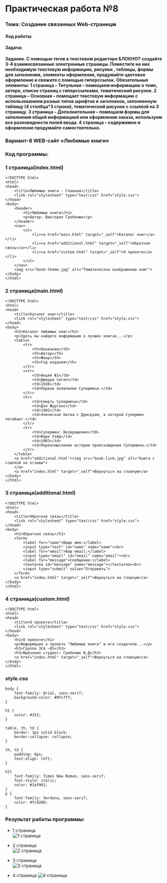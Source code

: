 # Практическая работа №8 #

### Тема: Создание связанных Web-страницм

#### Ход работы

#### Задача:

**Задание.   С помощью тегов в текстовом редакторе БЛОКНОТ создайте 3-4 взаимосвязанные электронные страницы. Поместите на них необходимую текстовую информацию, рисунки , таблицы, формы для заполнения,  элементы оформления, продумайте цветовое оформление и свяжите с помощью гиперссылок.
Обязательные элементы:
1 страница – Титульная – помещаем информацию о теме, авторе, список страниц с гиперссылками, тематический рисунок.
2 страница – Основная – помещает текстовую информацию с использованием разных типов шрифтов и заголовков, заполненную таблицу (4 столбца*3 строки), тематический рисунок с ссылкой на 3 страницу.
3 страница – Дополнительная – помещаем формы для заполнения общей информацией или  оформления заказа, используем все разновидности полей ввода.
4 страница – содержимое и оформление продумайте самостоятельно.**

### Вариант-8   WEB-сайт «Любимые книги»

### Код программы:

### 1 страница(index.html)

```
<!DOCTYPE html>
<html>
<head>
    <title>Любимые книги - Главная</title>
    <link rel="stylesheet" type="text/css" href="style.css">
</head>
<body>
    <header>
        <h1>Любимые книги</h1>
        <p>Автор: Виктория Гребенюк</p>
    </header>
    <nav>
        <ul>
            <li><a href="main.html" target="_self">Каталог книг</a></li>
            <li><a href="additional.html" target="_self">Обратная связь</a></li>
            <li><a href="custom.html" target="_self">О проекте</a></li>
        </ul>
    </nav>
    <img src="book-theme.jpg" alt="Тематическое изображение книг">
</body>
</html>
```
### 2 страница(main.html)
```
<!DOCTYPE html>
<html>
<head>
    <title>Каталог книг</title>
    <link rel="stylesheet" type="text/css" href="style.css">
</head>
<body>
    <h2>Каталог любимых книг</h2>
    <p>Здесь вы найдете информацию о лучших книгах...</p>
    <table>
        <tr>
            <th>Название</th>
            <th>Автор</th>
            <th>Жанр</th>
            <th>Год издания</th>
        </tr>
        <<tr>
            <td>Акция №1</td>
            <td>Джерри Сигел</td>
            <td>1938</td>
            <td>Первое появление Супермена.</td>
        </tr>
        <tr>
            <td>Смерть Супермена</td>
            <td>Дэн Жургенс</td>
            <td>1992</td>
            <td>Эпическая битва с Думсдэем, в которой Супермен погибает.</td>
        </tr>
        <tr>
            <td>Супермен: Возвращение</td>
            <td>Марк Уэйд</td>
            <td>2003</td>
            <td>Переосмысление истории происхождения Супермена.</td>
        </tr>
    </table>
    <a href="additional.html"><img src="book-link.jpg" alt="Книга с ссылкой на отзывы">
	</a>
	<a href="index.html" target="_self">Вернуться на главную</a>
</body>
</html>

```

### 3 страница(additional.html)

```
<!DOCTYPE html>
<html>
<head>
    <title>Обратная связь</title>
    <link rel="stylesheet" type="text/css" href="style.css">
</head>
<body>
    <h1>Обратная связь</h1>
    <form>
        <label for="name">Ваше имя:</label>
        <input type="text" id="name" name="name"><br>
        <label for="email">Ваш email:</label>
        <input type="email" id="email" name="email"><br>
        <label for="message">Сообщение:</label>
        <textarea id="message" name="message"></textarea><br>
        <input type="submit" value="Отправить">
    </form>
	<a href="index.html" target="_self">Вернуться на главную</a>
</body>
</html>
```

### 4 страница(custom.html)

```
<!DOCTYPE html>
<html>
<head>
    <title>О проекте</title>
    <link rel="stylesheet" type="text/css" href="style.css">
</head>
<body>
    <h1>О проекте</h1>
    <p>Информация о проекте "Любимые книги" и его создателе...</p>
	<h3>Группа 3СА –05</h3>
	<h3>Выполнил студент: Гребенюк В.Д</h3>
	<a href="index.html" target="_self">Вернуться на главную</a>
</body>
</html>
```
### style.css

```
body {
    font-family: Arial, sans-serif;
    background-color: #0fc7ff;
}

h1 {
    color: #333;
}

table, th, td {
    border: 1px solid black;
    border-collapse: collapse;
}

th, td {
    padding: 8px;
    text-align: left;
}

h2{
    font-family: Times New Roman, sans-serif;
	font-style: italic;
	color: #1af061;
}
p {
	font-family: Verdana, sans-serif;
	color: #fc9208;
}
```


### Результат работы программы:
* 1 страница   
![1 страница](https://github.com/evilibronteee/HTML/blob/main/PR7/%D0%9B%D1%8E%D0%B1%D0%B8%D0%BC%D1%8B%D0%B5%20%D0%BA%D0%BD%D0%B8%D0%B3%D0%B8%20-%20%D0%93%D0%BB%D0%B0%D0%B2%D0%BD%D0%B0%D1%8F%20-%20Google%20Chrome%2022.03.2024%2016_12_36.png?raw=true)
* 2 страница  
![2 страница](https://github.com/evilibronteee/HTML/blob/main/PR7/%D0%9B%D1%8E%D0%B1%D0%B8%D0%BC%D1%8B%D0%B5%20%D0%BA%D0%BD%D0%B8%D0%B3%D0%B8%20-%20%D0%93%D0%BB%D0%B0%D0%B2%D0%BD%D0%B0%D1%8F%20-%20Google%20Chrome%2022.03.2024%2016_12_43.png?raw=true)
* 3 страница  
![3 страница](https://github.com/evilibronteee/HTML/blob/main/PR7/%D0%9B%D1%8E%D0%B1%D0%B8%D0%BC%D1%8B%D0%B5%20%D0%BA%D0%BD%D0%B8%D0%B3%D0%B8%20-%20%D0%93%D0%BB%D0%B0%D0%B2%D0%BD%D0%B0%D1%8F%20-%20Google%20Chrome%2022.03.2024%2016_12_48.png?raw=true)

* 4 страница
![4 страница](https://github.com/evilibronteee/HTML/blob/main/PR7/%D0%9B%D1%8E%D0%B1%D0%B8%D0%BC%D1%8B%D0%B5%20%D0%BA%D0%BD%D0%B8%D0%B3%D0%B8%20-%20%D0%93%D0%BB%D0%B0%D0%B2%D0%BD%D0%B0%D1%8F%20-%20Google%20Chrome%2022.03.2024%2016_12_57.png?raw=true)
